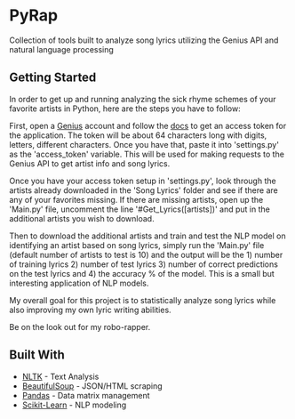 # PyRap

Collection of tools built to analyze song lyrics utilizing the Genius API and natural language processing

## Getting Started

In order to get up and running analyzing the sick rhyme schemes of your favorite artists in Python, here are the steps
you have to follow:

First, open a [Genius](https://genius.com/signup) account and follow the [docs](https://docs.genius.com/) to get an
access token for the application. The token will be about 64 characters long with digits, letters, different characters.
Once you have that, paste it into 'settings.py' as the 'access_token' variable. This will be used for making requests to
the Genius API to get artist info and song lyrics.

Once you have your access token setup in 'settings.py', look through the artists already downloaded in the 'Song Lyrics'
folder and see if there are any of your favorites missing. If there are missing artists, open up the 'Main.py' file, uncomment
the line '#Get_Lyrics([artists])' and put in the additional artists you wish to download.

Then to download the additional artists and train and test the NLP model on identifying an artist based on song lyrics, simply run
the 'Main.py' file (default number of artists to test is 10) and the output will be the 1) number of training lyrics 2) number of
 test lyrics 3) number of correct predictions on the test lyrics and 4) the accuracy % of the model. This is a small but interesting
 application of NLP models.

My overall goal for this project is to statistically analyze song lyrics while also improving my own lyric writing abilities.

Be on the look out for my robo-rapper.

## Built With

* [NLTK](http://www.nltk.org/) - Text Analysis
* [BeautifulSoup](https://www.crummy.com/software/BeautifulSoup/) - JSON/HTML scraping
* [Pandas](http://pandas.pydata.org/) - Data matrix management
* [Scikit-Learn](http://scikit-learn.org/stable/) - NLP modeling